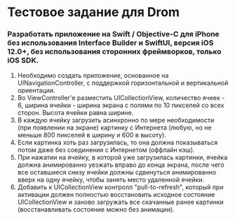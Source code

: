 # Тестовое задание для Drom

### Разработать приложение на Swift / Objective-C для iPhone без использования Interface Builder и SwiftUI, версия iOS 12.0+, без использования сторонних фреймворков, только iOS SDK.

1. Необходимо создать приложение, основанное на UINavigationController, с поддержкой горизонтальной и вертикальной ориентации.
2. Во ViewController'е разместить UICollectionView, количество ячеек - 6, ширина ячейки - ширина экрана с полями по 10 пикселей со всех сторон. Высота ячейки равна ширине. 
3. В каждую ячейку загрузить асинхронно по мере необходимости (при появлении на экране) картинку с Интернета (любую, но не меньше 800 пикселей в ширину и 600 в высоту).
4. Если картинка хоть раз загрузилась, то она должна показываться потом даже без соединения с Интернетом (оффлайн кэш).
5. При нажатии на ячейку, в которой уже загрузилась картинки, ячейка должна анимированно уезжать вправо до конца экрана, после чего все оставшиеся снизу ячейки должны сдвинуться анимированно вверх на одну ячейку, чтобы занять место удаленной ячейки.
6. Добавить к UICollectionView контролл "pull-to-refresh", который при активации должен полностью восстановить исходное состояние UICollectionView и заново загружать все скачанные ранее картинки (восстанавливать состояние можно без анимации).
